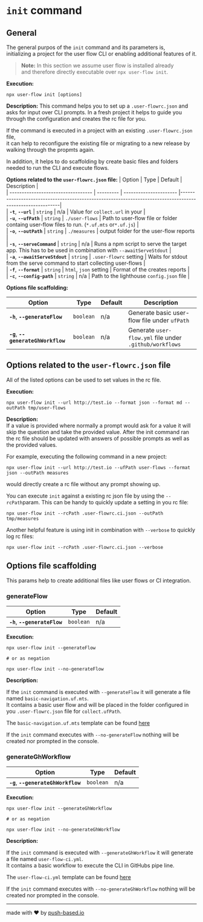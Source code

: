 # `init` command

## General

The general purpos of the `init` command and its parameters is,  
initializing a project for the user flow CLI or enabling additional features of it.
 
> **Note:**
> In this section we assume user flow is installed already  
> and therefore directly executable over `npx user-flow init`.   
 
**Execution:**   
```
npx user-flow init [options]
```  

**Description:**
This command helps you to set up a `.user-flowrc.json` and asks for input over CLI prompts.
In a fresh project it helps to guide you through the configuration and creates the rc file for you.

If the command is executed in a project with an existing `.user-flowrc.json` file,  
it can help to reconfigure the existing file or migrating to a new release by walking through the propmts again.

In addition, it helps to do scaffolding by create basic files and folders needed to run the CLI and execute flows.

**Options related to the `user-flowrc.json` file:** 
|  Option                            |  Type     | Default                | Description                                                                                              |  
| ---------------------------------- | --------- | ---------------------- |----------------------------------------------------------------------------------------------------------|  
| **`-t`**, **`--url`**              | `string`  | n/a                    | Value for `collect.url` in your                                                                                            |  
| **`-u`**, **`--ufPath`**           | `string`  | `./user-flows`         | Path to user-flow file or folder containg user-flow files to run. (`*.uf.mts` or`*.uf.js`)                |  
| **`-o`**, **`--outPath`**          | `string`  | `./measures`           | output folder for the user-flow reports                                                                  |  
| **`-s`**, **`--serveCommand`**     | `string`  | n/a                    | Runs a npm script to serve the target app. This has to be used in combination with `--awaitServeStdout`  |  
| **`-a`**, **`--awaitServeStdout`** | `string`  | `.user-flowrc` setting | Waits for stdout from the serve command to start collecting user-flows                                   |  
| **`-f`**, **`--format`**           | `string`  | `html`, `json` setting | Format of the creates reports                                                                            |  
| **`-c`**, **`--config-path`**      | `string`  | n/a                    | Path to the lighthouse `config.json` file                                                                |  

**Options file scaffolding:**  

|  Option                              |  Type     | Default                | Description                                                                                              |  
| ------------------------------------ | --------- | ---------------------- |----------------------------------------------------------------------------------------------------------|  
| **`-h`**, **`--generateFlow`**       | `boolean` | n/a                    | Generate basic user-flow file under `ufPath`                                                             |    
| **`-g`**, **`--generateGhWorkflow`** | `boolean` | n/a                    | Generate `user-flow.yml` file under `.github/workflows`                                                  |    

## Options related to the `user-flowrc.json` file  

All of the listed options can be used to set values in the rc file. 

**Execution:**   
```
npx user-flow init --url http://test.io --format json --format md --outPath tmp/user-flows
```  

**Description:**  
If a value is provided where normally a prompt would ask for a value it will skip the question and take the provided value.
After the init command ran the rc file should be updated with answers of possible prompts as well as the provided values.

For example, executing the following command in a new project:
```
npx user-flow init --url http://test.io --ufPath user-flows --format json --outPath measures
```  

would directly create a rc file without any prompt showing up.

You can execute `init` against a existing rc json file by using the `--rcPath`param.
This can be handy to quickly update a setting in you rc file:  
```
npx user-flow init --rcPath .user-flowrc.ci.json --outPath tmp/measures
```  

Another helpful feature is using init in combination with `--verbose` to quickly log rc files:
```
npx user-flow init --rcPath .user-flowrc.ci.json --verbose
```  



## Options file scaffolding

This params help to create additional files like user flows or CI integration.

### generateFlow

|  Option                            |  Type     | Default                |   
| ---------------------------------- | --------- | ---------------------- |  
| **`-h`**, **`--generateFlow`**     | `boolean` | n/a                    |

**Execution:**   
```
npx user-flow init --generateFlow
  
# or as negation

npx user-flow init --no-generateFlow
```  

**Description:**   

If the `init` command is executed with `--generateFlow` it will generate a file named `basic-navigation.uf.mts`.  
It contains a basic user flow and will be placed in the folder configured in you `.user-flowrc.json` file for `collect.ufPath`.

The `basic-navigation.uf.mts` template can be found [here](https://github.com/push-based/user-flow/blob/ba6a8d4fbf8060bea067e0fa3528611be5653ddf/packages/cli/src/lib/commands/init/static/basic-navigation.uf.mts#L2)
 
If the `init` command executes with `--no-generateFlow` nothing will be created nor prompted in the console.

### generateGhWorkflow

|  Option                              |  Type     | Default                |   
| ------------------------------------ | --------- | ---------------------- |  
| **`-g`**, **`--generateGhWorkflow`** | `boolean` | n/a                    | 

**Execution:**   
```
npx user-flow init --generateGhWorkflow
  
# or as negation

npx user-flow init --no-generateGhWorkflow
```  

**Description:**   

If the `init` command is executed with `--generateGhWorkflow` it will generate a file named `user-flow-ci.yml`.  
It contains a basic workflow to execute the CLI in GitHubs pipe line.

The `user-flow-ci.yml` template can be found [here](https://github.com/push-based/user-flow/blob/ba6a8d4fbf8060bea067e0fa3528611be5653ddf/packages/cli/src/lib/commands/init/static/basic-navigation.uf.mts#L2)
 
If the `init` command executes with `--no-generateGhWorkflow` nothing will be created nor prompted in the console.

---

made with ❤ by [push-based.io](https://www.push-based.io)
